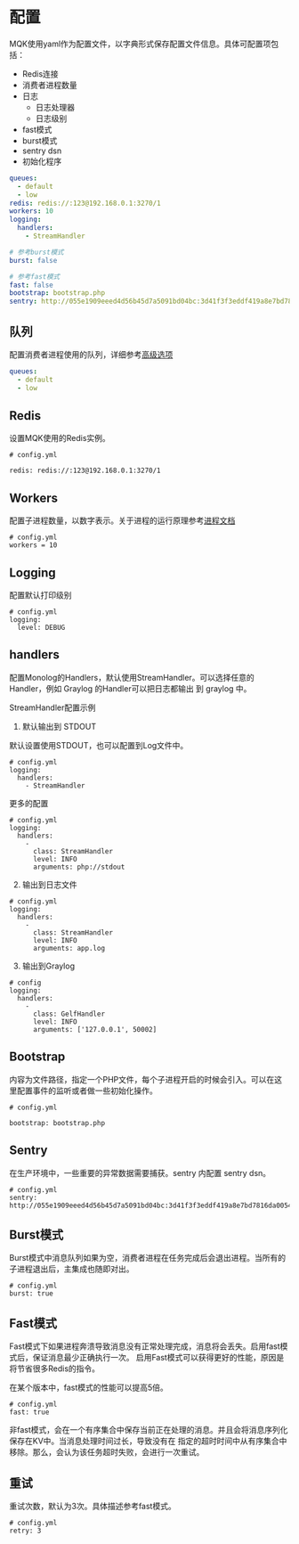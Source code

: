 配置
====

MQK使用yaml作为配置文件，以字典形式保存配置文件信息。具体可配置项包括：

- Redis连接
- 消费者进程数量
- 日志
  - 日志处理器
  - 日志级别
- fast模式
- burst模式
- sentry dsn
- 初始化程序

```yaml
queues:
  - default
  - low
redis: redis://:123@192.168.0.1:3270/1
workers: 10
logging:
  handlers:
    - StreamHandler

# 参考burst模式
burst: false

# 参考fast模式
fast: false
bootstrap: bootstrap.php
sentry: http://055e1909eeed4d56b45d7a5091bd04bc:3d41f3f3eddf419a8e7bd7816da0054d@sentry.com/16
```

队列
-----

配置消费者进程使用的队列，详细参考[高级选项](advanced_options.md)

```yaml
queues:
  - default
  - low
```

Redis
-----

设置MQK使用的Redis实例。

```
# config.yml 

redis: redis://:123@192.168.0.1:3270/1
```

Workers
-------

配置子进程数量，以数字表示。关于进程的运行原理参考[进程文档](process.md)

```
# config.yml
workers = 10
```

Logging
--------

配置默认打印级别

```
# config.yml
logging:
  level: DEBUG
```

handlers
--------

配置Monolog的Handlers，默认使用StreamHandler。可以选择任意的Handler，例如 Graylog 的Handler可以把日志都输出
到 graylog 中。

StreamHandler配置示例

1. 默认输出到 STDOUT

默认设置使用STDOUT，也可以配置到Log文件中。

```
# config.yml
logging:
  handlers:
    - StreamHandler
```

更多的配置

```
# config.yml
logging:
  handlers:
    -
      class: StreamHandler
      level: INFO
      arguments: php://stdout
```

2. 输出到日志文件

```
# config.yml
logging:
  handlers:
    -
      class: StreamHandler
      level: INFO
      arguments: app.log
```

3. 输出到Graylog

```
# config
logging:
  handlers:
    -
      class: GelfHandler
      level: INFO
      arguments: ['127.0.0.1', 50002]
```

Bootstrap
----------

内容为文件路径，指定一个PHP文件，每个子进程开启的时候会引入。可以在这里配置事件的监听或者做一些初始化操作。

```
# config.yml

bootstrap: bootstrap.php
```

Sentry
------

在生产环境中，一些重要的异常数据需要捕获。sentry 内配置 sentry dsn。

```
# config.yml
sentry: http://055e1909eeed4d56b45d7a5091bd04bc:3d41f3f3eddf419a8e7bd7816da0054d@sentry.com/16
```

Burst模式
---------

Burst模式中消息队列如果为空，消费者进程在任务完成后会退出进程。当所有的子进程退出后，主集成也随即对出。

```
# config.yml
burst: true
```

Fast模式
---------

Fast模式下如果进程奔溃导致消息没有正常处理完成，消息将会丢失。启用fast模式后，保证消息最少正确执行一次。
启用Fast模式可以获得更好的性能，原因是将节省很多Redis的指令。

在某个版本中，fast模式的性能可以提高5倍。

```
# config.yml
fast: true
```

非fast模式，会在一个有序集合中保存当前正在处理的消息。并且会将消息序列化保存在KV中。当消息处理时间过长，导致没有在
指定的超时时间中从有序集合中移除。那么，会认为该任务超时失败，会进行一次重试。

重试
----

重试次数，默认为3次。具体描述参考fast模式。

```
# config.yml
retry: 3
```